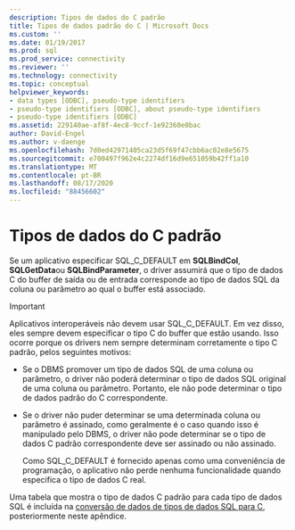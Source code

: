 ```yaml
---
description: Tipos de dados do C padrão
title: Tipos de dados padrão do C | Microsoft Docs
ms.custom: ''
ms.date: 01/19/2017
ms.prod: sql
ms.prod_service: connectivity
ms.reviewer: ''
ms.technology: connectivity
ms.topic: conceptual
helpviewer_keywords:
- data types [ODBC], pseudo-type identifiers
- pseudo-type identifiers [ODBC], about pseudo-type identifiers
- pseudo-type identifiers [ODBC]
ms.assetid: 229140ae-af8f-4ec8-9ccf-1e92360e0bac
author: David-Engel
ms.author: v-daenge
ms.openlocfilehash: 7d0ed42971405ca23d5f69f47cbb6ac02e8e5675
ms.sourcegitcommit: e700497f962e4c2274df16d9e651059b42ff1a10
ms.translationtype: MT
ms.contentlocale: pt-BR
ms.lasthandoff: 08/17/2020
ms.locfileid: "88456602"
---
```

# <a name="default-c-data-types"></a>Tipos de dados do C padrão
Se um aplicativo especificar SQL_C_DEFAULT em **SQLBindCol**, **SQLGetData**ou **SQLBindParameter**, o driver assumirá que o tipo de dados C do buffer de saída ou de entrada corresponde ao tipo de dados SQL da coluna ou parâmetro ao qual o buffer está associado.  
  
> [!IMPORTANT]  
>  Aplicativos interoperáveis não devem usar SQL_C_DEFAULT. Em vez disso, eles sempre devem especificar o tipo C do buffer que estão usando. Isso ocorre porque os drivers nem sempre determinam corretamente o tipo C padrão, pelos seguintes motivos:  
  
-   Se o DBMS promover um tipo de dados SQL de uma coluna ou parâmetro, o driver não poderá determinar o tipo de dados SQL original de uma coluna ou parâmetro. Portanto, ele não pode determinar o tipo de dados padrão do C correspondente.  
  
-   Se o driver não puder determinar se uma determinada coluna ou parâmetro é assinado, como geralmente é o caso quando isso é manipulado pelo DBMS, o driver não pode determinar se o tipo de dados C padrão correspondente deve ser assinado ou não assinado.  
  
     Como SQL_C_DEFAULT é fornecido apenas como uma conveniência de programação, o aplicativo não perde nenhuma funcionalidade quando especifica o tipo de dados C real.  
  
 Uma tabela que mostra o tipo de dados C padrão para cada tipo de dados SQL é incluída na [conversão de dados de tipos de dados SQL para C](../../../odbc/reference/appendixes/converting-data-from-sql-to-c-data-types.md), posteriormente neste apêndice.
